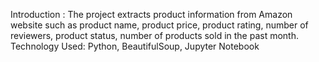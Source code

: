 Introduction : The project extracts product information from Amazon website such as product name, product price, product rating, number of reviewers, product status, number of products sold in the past month.
Technology Used: Python, BeautifulSoup, Jupyter Notebook
